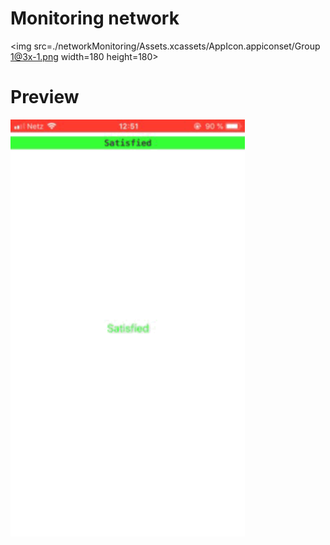 # Monitoring network
<img src=./networkMonitoring/Assets.xcassets/AppIcon.appiconset/Group 1@3x-1.png width=180 height=180>

# Preview
<img src=image-master.gif width=375 height=667>  
